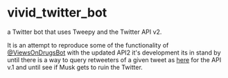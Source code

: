 # vivid_twitter_bot

a Twitter bot that uses Tweepy and the Twitter API v2. 

It is an attempt to reproduce some of the functionality of [@ViewsOnDrugsBot](https://github.com/ViewsOnDrugs/science_bot) with the updated API2
it's development its in stand by until there is a way to query retweeters of a given tweet as [here](https://docs.tweepy.org/en/stable/api.html#tweepy.API.get_retweets) for the API v.1 and until see if Musk gets to ruin the Twitter.
